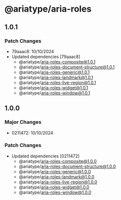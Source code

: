 # @ariatype/aria-roles

## 1.0.1

### Patch Changes

- 79aaac8: 10/10/2024
- Updated dependencies [79aaac8]
  - @ariatype/aria-roles-composite@1.0.1
  - @ariatype/aria-roles-document-structure@1.0.1
  - @ariatype/aria-roles-generic@1.0.1
  - @ariatype/aria-roles-landmark@1.0.1
  - @ariatype/aria-roles-live-region@1.0.1
  - @ariatype/aria-roles-widget@1.0.1
  - @ariatype/aria-roles-window@1.0.1

## 1.0.0

### Major Changes

- 0211472: 10/10/2024

### Patch Changes

- Updated dependencies [0211472]
  - @ariatype/aria-roles-composite@1.0.0
  - @ariatype/aria-roles-document-structure@1.0.0
  - @ariatype/aria-roles-generic@1.0.0
  - @ariatype/aria-roles-landmark@1.0.0
  - @ariatype/aria-roles-live-region@1.0.0
  - @ariatype/aria-roles-widget@1.0.0
  - @ariatype/aria-roles-window@1.0.0
